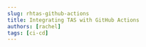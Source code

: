 ```yaml
---
slug: rhtas-github-actions
title: Integrating TAS with GitHub Actions
authors: [rachel]
tags: [ci-cd]
---
```




